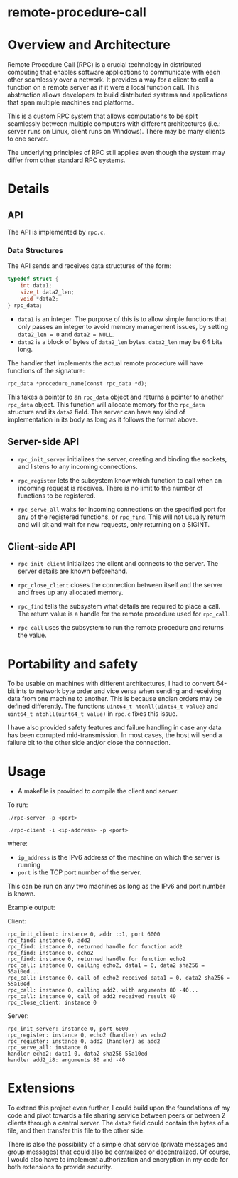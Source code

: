 # remote-procedure-call

# Overview and Architecture

Remote Procedure Call (RPC) is a crucial technology in distributed computing that enables software applications to communicate with each other seamlessly over a network. It provides a way for a client to call a function on a remote server as if it were a local function call. This abstraction allows developers to build distributed systems and applications that span multiple machines and platforms.

This is a custom RPC system that allows computations to be split seamlessly between multiple computers with different architectures (i.e.: server runs on Linux, client runs on Windows). There may be many clients to one server.

The underlying principles of RPC still applies even though the system may differ from other standard RPC systems.

# Details

## API

The API is implemented by `rpc.c`.

### Data Structures

The API sends and receives data structures of the form:

```c
typedef struct {
	int data1;
	size_t data2_len;
	void *data2;
} rpc_data;
```
 - `data1` is an integer. The purpose of this is to allow simple functions that only passes an integer to avoid memory management issues, by setting `data2_len = 0` and `data2 = NULL`. 
- `data2` is a block of bytes of `data2_len` bytes. `data2_len` may be 64 bits long.


The handler that implements the actual remote procedure will have functions of the signature:

`rpc_data *procedure_name(const rpc_data *d);`

This takes a pointer to an `rpc_data` object and returns a pointer to another `rpc_data` object. This function will allocate memory for the `rpc_data` structure and its `data2` field. The server can have any kind of implementation in its body as long as it follows the format above. 

## Server-side API

- `rpc_init_server` initializes the server, creating and binding the sockets, and listens to any incoming connections.

- `rpc_register` lets the subsystem know which function to call when an incoming request is receives. There is no limit to the number of functions to be registered.

- `rpc_serve_all` waits for incoming connections on the specified port for any of the registered functions, or `rpc_find`. This will not usually return and will sit and wait for new requests, only returning on a SIGINT.

## Client-side API

- `rpc_init_client` initializes the client and connects to the server. The server details are known beforehand.

- `rpc_close_client` closes the connection between itself and the server and frees up any allocated memory.

- `rpc_find` tells the subsystem what details are required to place a call. The return value is a handle for the remote procedure used for `rpc_call`.

- `rpc_call` uses the subsystem to run the remote procedure and returns the value.

# Portability and safety

To be usable on machines with different architectures, I had to convert 64-bit ints to network byte order and vice versa when sending and receiving data from one machine to another. This is because endian orders may be defined differently. The functions `uint64_t htonll(uint64_t value)` and `uint64_t ntohll(uint64_t value)` in `rpc.c` fixes this issue.

I have also provided safety features and failure handling in case any data has been corrupted mid-transmission. In most cases, the host will send a failure bit to the other side and/or close the connection.

# Usage

- A makefile is provided to compile the client and server.

To run:

`./rpc-server -p <port>`

`./rpc-client -i <ip-address> -p <port>`

where:

- `ip_address` is the IPv6 address of the machine on which the server is running
- `port` is the TCP port number of the server.

This can be run on any two machines as long as the IPv6 and port number is known.

Example output:

Client:

```
rpc_init_client: instance 0, addr ::1, port 6000
rpc_find: instance 0, add2
rpc_find: instance 0, returned handle for function add2
rpc_find: instance 0, echo2
rpc_find: instance 0, returned handle for function echo2
rpc_call: instance 0, calling echo2, data1 = 0, data2 sha256 = 55a10ed...
rpc_call: instance 0, call of echo2 received data1 = 0, data2 sha256 = 55a10ed
rpc_call: instance 0, calling add2, with arguments 80 -40...
rpc_call: instance 0, call of add2 received result 40
rpc_close_client: instance 0
```

Server:

```
rpc_init_server: instance 0, port 6000
rpc_register: instance 0, echo2 (handler) as echo2
rpc_register: instance 0, add2 (handler) as add2
rpc_serve_all: instance 0
handler echo2: data1 0, data2 sha256 55a10ed
handler add2_i8: arguments 80 and -40
```


# Extensions

To extend this project even further, I could build upon the foundations of my code and pivot towards a file sharing service between peers or between 2 clients through a central server. The `data2` field could contain the bytes of a file, and then transfer this file to the other side.

There is also the possibility of a simple chat service (private messages and group messages) that could also be centralized or decentralized. Of course, I would also have to implement authorization and encryption in my code for both extensions to provide security.
